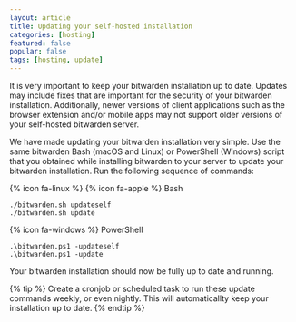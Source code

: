 ```yaml
---
layout: article
title: Updating your self-hosted installation
categories: [hosting]
featured: false
popular: false
tags: [hosting, update]
---
```


It is very important to keep your bitwarden installation up to date. Updates may include fixes that are important for the security of your bitwarden installation. Additionally, newer versions of client applications such as the browser extension and/or mobile apps may not support older versions of your self-hosted bitwarden server. 

We have made updating your bitwarden installation very simple. Use the same bitwarden Bash (macOS and Linux) or PowerShell (Windows) script that you obtained while installing bitwarden to your server to update your bitwarden installation. Run the following sequence of commands:

{% icon fa-linux %} {% icon fa-apple %} Bash

    ./bitwarden.sh updateself
    ./bitwarden.sh update

{% icon fa-windows %} PowerShell

    .\bitwarden.ps1 -updateself
    .\bitwarden.ps1 -update

Your bitwarden installation should now be fully up to date and running.

{% tip %}
Create a cronjob or scheduled task to run these update commands weekly, or even nightly. This will automaticallty keep your installation up to date.
{% endtip %}

